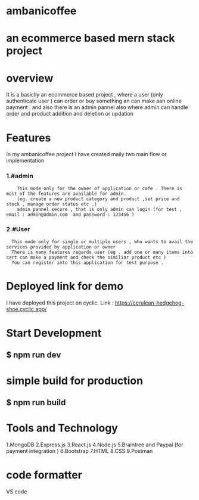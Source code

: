 # ambanicoffee
# an ecommerce based mern stack project
# overview
It is a basiclly an ecommerce based project , where a user (only authenticate user ) can order or buy something an can make aan online payment . and also there is 
an admin pannel also where admin can handle order and product addition and deletion or updation
# Features
In my ambanicoffee project I have created maily two main flow or implementation
### 1.#admin 
        This mode only for the owner of application or cafe . There is most of the features are available for admin.
        (eg. create a new product category and product ,set price and stock , manage order status etc .)
        admin pannel secure , that is only admin can login (for test , email : admin@admin.com  and password : 123456 )
### 2.#User
      This mode only for single or multiple users , who wants to avail the services provided by application or owner 
      There is many features regards user (eg . add one or many items into cart can make a payment and check the similiar product etc )
      You can register into this application for test purpose .
# Deployed link for demo
I have deployed this project on cyclic.
Link : https://cerulean-hedgehog-shoe.cyclic.app/

# Start Development
## $ npm run dev

# simple build for production
## $ npm run build

# Tools and Technology

1.MongoDB
2.Express.js
3.React.js
4.Node.js
5.Braintree and Paypal (for payment integration )
6.Bootstrap
7.HTML
8.CSS
9.Postman

# code formatter 
 VS code
